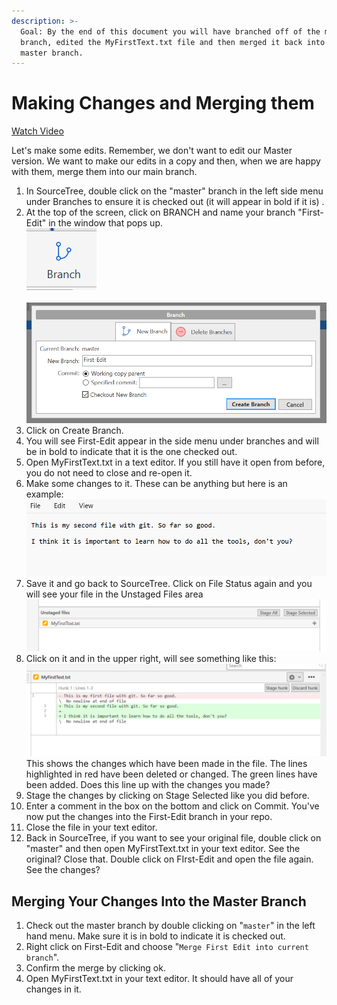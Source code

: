 ```yaml
---
description: >-
  Goal: By the end of this document you will have branched off of the master
  branch, edited the MyFirstText.txt file and then merged it back into the
  master branch.
---
```


# Making Changes and Merging them

[Watch Video](https://youtu.be/lnEJLzNkCjk)

Let's make some edits. Remember, we don't want to edit our Master version. We want to make our edits in a copy and then, when we are happy with them, merge them into our main branch.&#x20;

1. In SourceTree, double click on the "master" branch in the left side menu under Branches to ensure it is checked out (it will appear in bold if it is) .
2. At the top of the screen, click on BRANCH and name your branch "First-Edit" in the window that pops up. \
   ![](<../../.gitbook/assets/image (3) (1) (1).png>)\
   \
   ![](<../../.gitbook/assets/image (5) (1).png>)
3. Click on Create Branch.
4. You will see First-Edit appear in the side menu under branches and will be in bold to indicate that it is the one checked out.&#x20;
5. Open MyFirstText.txt in a text editor. If you still have it open from before, you do not need to close and re-open it.&#x20;
6. Make some changes to it. These can be anything but here is an example:\
   ![](<../../.gitbook/assets/image (6) (1).png>)
7. Save it and go back to SourceTree. Click on File Status again and you will see your file in the Unstaged Files area\
   ![](<../../.gitbook/assets/image (7) (1).png>)
8. Click on it and in the upper right, will see something like this:\
   ![](<../../.gitbook/assets/image (8).png>)\
   This shows the changes which have been made in the file. The lines highlighted in red have been deleted or changed. The green lines have been added. Does this line up with the changes you made?
9. Stage the changes by clicking on Stage Selected like you did before.&#x20;
10. Enter a comment in the box on the bottom and click on Commit. You've now put the changes into the First-Edit branch in your repo.&#x20;
11. Close the file in your text editor.&#x20;
12. Back in SourceTree, if you want to see your original file, double click on "master" and then open MyFirstText.txt in your text editor. See the original? Close that. Double click on FIrst-Edit and open the file again. See the changes?&#x20;

## Merging Your Changes Into the Master Branch

1. Check out the master branch by double clicking on "`master`" in the left hand menu. Make sure it is in bold to indicate it is checked out.&#x20;
2. Right click on First-Edit and choose "`Merge First Edit into current branch`".&#x20;
3. Confirm the merge by clicking ok.&#x20;
4. Open MyFirstText.txt in your text editor. It should have all of your changes in it.&#x20;
